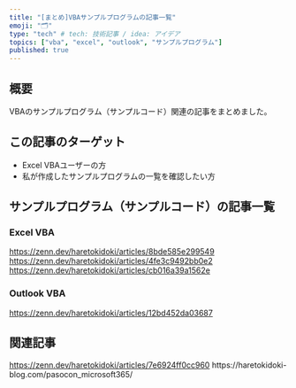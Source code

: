 ```yaml
---
title: "[まとめ]VBAサンプルプログラムの記事一覧"
emoji: "🗂"
type: "tech" # tech: 技術記事 / idea: アイデア
topics: ["vba", "excel", "outlook", "サンプルプログラム"]
published: true
---
```

## 概要
VBAのサンプルプログラム（サンプルコード）関連の記事をまとめました。

## この記事のターゲット
- Excel VBAユーザーの方
- 私が作成したサンプルプログラムの一覧を確認したい方

## サンプルプログラム（サンプルコード）の記事一覧
### Excel VBA
https://zenn.dev/haretokidoki/articles/8bde585e299549
https://zenn.dev/haretokidoki/articles/4fe3c9492bb0e2
https://zenn.dev/haretokidoki/articles/cb016a39a1562e
### Outlook VBA
https://zenn.dev/haretokidoki/articles/12bd452da03687

## 関連記事
https://zenn.dev/haretokidoki/articles/7e6924ff0cc960
https://haretokidoki-blog\.com/pasocon_microsoft365/
